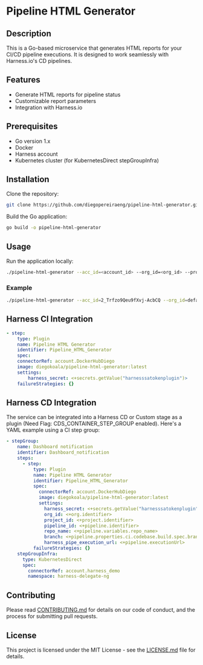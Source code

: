 # Pipeline HTML Generator

## Description

This is a Go-based microservice that generates HTML reports for your CI/CD pipeline executions. It is designed to work seamlessly with Harness.io's CD pipelines.

## Features

- Generate HTML reports for pipeline status
- Customizable report parameters
- Integration with Harness.io

## Prerequisites

- Go version 1.x
- Docker
- Harness account
- Kubernetes cluster (for KubernetesDirect stepGroupInfra)

## Installation

Clone the repository:

```bash
git clone https://github.com/diegopereiraeng/pipeline-html-generator.git
```

Build the Go application:

```bash
go build -o pipeline-html-generator
```

## Usage

Run the application locally:

```bash
./pipeline-html-generator --acc_id=<account_id> --org_id=<org_id> --project_id=<project_id> --pipeline_id=<pipeline_id> --status_list=<status_list> --repo_name=<repo_name> --branch=<branch> --harness_secret=<harness_secret>
```

### Example

```bash
./pipeline-html-generator --acc_id=2_Trfzo9Qeu9fXvj-AcbCQ --org_id=default --project_id=GIT_FLOW_DEMO --pipeline_id=Banking_Validation_Pipeline --status_list=Success --repo_name=payments-validation --branch=master  --harness_secret=pat.2_Trfzo9Qeu9fXvj-gtyXd.76drg4Yhpcd3615245670s6h.D5zxCoRgt5UgE7HJ3saE
```

## Harness CI Integration

``` yaml
- step:
    type: Plugin
    name: Pipeline HTML Generator
    identifier: Pipeline_HTML_Generator
    spec:
    connectorRef: account.DockerHubDiego
    image: diegokoala/pipeline-html-generator:latest
    settings:
        harness_secret: <+secrets.getValue("harnesssatokenplugin")>
    failureStrategies: {}
```

## Harness CD Integration

The service can be integrated into a Harness CD or Custom stage as a plugin (Need Flag: CDS_CONTAINER_STEP_GROUP enabled). Here's a YAML example using a CI step group:

```yaml
- stepGroup:
    name: Dashboard notification
    identifier: Dashboard_notification
    steps:
      - step:
          type: Plugin
          name: Pipeline HTML Generator
          identifier: Pipeline_HTML_Generator
          spec:
            connectorRef: account.DockerHubDiego
            image: diegokoala/pipeline-html-generator:latest
            settings:
              harness_secret: <+secrets.getValue("harnesssatokenplugin")>
              org_id: <+org.identifier>
              project_id: <+project.identifier>
              pipeline_id: <+pipeline.identifier>
              repo_name: <+pipeline.variables.repo_name>
              branch: <+pipeline.properties.ci.codebase.build.spec.branch>
              harness_pipe_execution_url: <+pipeline.executionUrl>
          failureStrategies: {}
    stepGroupInfra:
      type: KubernetesDirect
      spec:
        connectorRef: account.harness_demo
        namespace: harness-delegate-ng
```

## Contributing

Please read [CONTRIBUTING.md](CONTRIBUTING.md) for details on our code of conduct, and the process for submitting pull requests.

## License

This project is licensed under the MIT License - see the [LICENSE.md](LICENSE.md) file for details.
